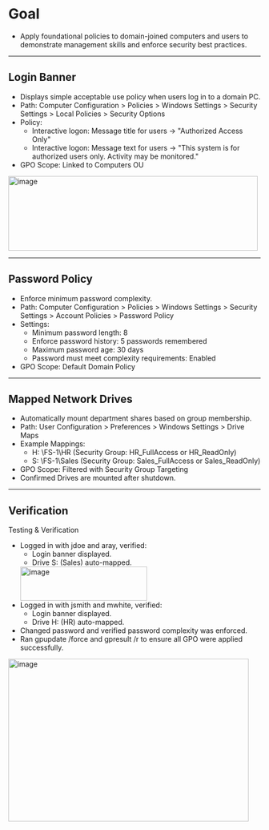 # Goal
- Apply foundational policies to domain-joined computers and users to demonstrate management skills and enforce security best practices.

---

## Login Banner
- Displays simple acceptable use policy when users log in to a domain PC.
- Path: Computer Configuration > Policies > Windows Settings > Security Settings > Local Policies > Security Options
- Policy:
  - Interactive logon: Message title for users → "Authorized Access Only"
  - Interactive logon: Message text for users → "This system is for authorized users only. Activity may be monitored."
- GPO Scope: Linked to Computers OU
<img width="498" height="149" alt="image" src="https://github.com/user-attachments/assets/adbd6148-f6b1-4c7a-8410-a026fc8af64b" />

---

## Password Policy
- Enforce minimum password complexity.
- Path: Computer Configuration > Policies > Windows Settings > Security Settings > Account Policies > Password Policy
- Settings:
  - Minimum password length: 8
  - Enforce password history: 5 passwords remembered
  - Maximum password age: 30 days
  - Password must meet complexity requirements: Enabled
- GPO Scope: Default Domain Policy

---

## Mapped Network Drives
- Automatically mount department shares based on group membership.
- Path: User Configuration > Preferences > Windows Settings > Drive Maps
- Example Mappings:
  - H: \\FS-1\HR (Security Group: HR_FullAccess or HR_ReadOnly)
  - S: \\FS-1\Sales (Security Group: Sales_FullAccess or Sales_ReadOnly)
- GPO Scope: Filtered with Security Group Targeting
- Confirmed Drives are mounted after shutdown.

---

## Verification
Testing & Verification
- Logged in with jdoe and aray, verified:
  - Login banner displayed.
  - Drive S: (Sales) auto-mapped.
  <img width="253" height="68" alt="image" src="https://github.com/user-attachments/assets/c683c490-c901-4dd9-83ee-01c2cb1413ac" />
- Logged in with jsmith and mwhite, verified:
  - Login banner displayed.
  - Drive H: (HR) auto-mapped.
- Changed password and verified password complexity was enforced.
- Ran gpupdate /force and gpresult /r to ensure all GPO were applied successfully.
<img width="480" height="325" alt="image" src="https://github.com/user-attachments/assets/4b143b6e-b9b5-435f-8b57-d8626a4a4db5" />



